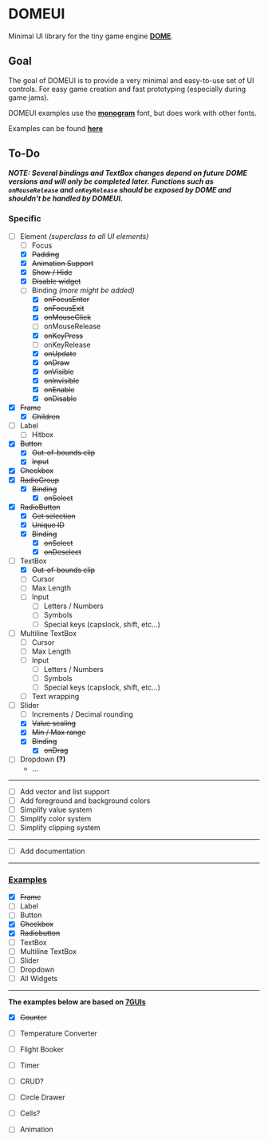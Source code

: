 # DOMEUI
Minimal UI library for the tiny game engine **[DOME](https://github.com/domeengine/dome)**.

## Goal
The goal of DOMEUI is to provide a very minimal and easy-to-use set of UI controls.
For easy game creation and fast prototyping (especially during game jams).

DOMEUI examples use the **[monogram](https://datagoblin.itch.io/monogram)** font, but does work with other fonts.

Examples can be found **[here](./examples)**

## To-Do

***NOTE: Several bindings and TextBox changes depend on future DOME versions and will only be completed later.***
***Functions such as `onMouseRelease` and `onKeyRelease` should be exposed by DOME and shouldn't be handled by DOMEUI.***

### Specific
- [ ] Element _(superclass to all UI elements)_
  - [ ] Focus
  - [x] ~~Padding~~
  - [x] ~~Animation Support~~
  - [x] ~~Show / Hide~~
  - [x] ~~Disable widget~~
  - [ ] Binding _(more might be added)_
    - [x] ~~onFocusEnter~~
    - [x] ~~onFocusExit~~
    - [x] ~~onMouseClick~~
    - [ ] onMouseRelease
    - [x] ~~onKeyPress~~
    - [ ] onKeyRelease
    - [x] ~~onUpdate~~
    - [x] ~~onDraw~~
    - [x] ~~onVisible~~
    - [x] ~~onInvisible~~
    - [x] ~~onEnable~~
    - [x] ~~onDisable~~
- [x] ~~Frame~~
  - [x] ~~Children~~
- [ ] Label
  - [ ] Hitbox
- [x] ~~Button~~
  - [x] ~~Out-of-bounds clip~~
  - [x] ~~Input~~
- [x] ~~Checkbox~~
- [x] ~~RadioGroup~~
  - [x] ~~Binding~~
    - [x] ~~onSelect~~
- [x] ~~RadioButton~~
  - [x] ~~Get selection~~
  - [X] ~~Unique ID~~
  - [x] ~~Binding~~
    - [x] ~~onSelect~~
    - [x] ~~onDeselect~~
- [ ] TextBox
  - [x] ~~Out-of-bounds clip~~
  - [ ] Cursor
  - [ ] Max Length
  - [ ] Input
    - [ ] Letters / Numbers
    - [ ] Symbols
    - [ ] Special keys (capslock, shift, etc...)
- [ ] Multiline TextBox
  - [ ] Cursor
  - [ ] Max Length
  - [ ] Input
    - [ ] Letters / Numbers
    - [ ] Symbols
    - [ ] Special keys (capslock, shift, etc...)
  - [ ] Text wrapping
- [ ] Slider
  - [ ] Increments / Decimal rounding
  - [x] ~~Value scaling~~
  - [x] ~~Min / Max range~~
  - [x] ~~Binding~~
    - [x] ~~onDrag~~
- [ ] Dropdown **(?)**
  - ...

---

- [ ] Add vector and list support
- [ ] Add foreground and background colors
- [ ] Simplify value system
- [ ] Simplify color system
- [ ] Simplify clipping system

---

- [ ] Add documentation

---

### [Examples](./examples)
- [x] ~~Frame~~
- [ ] Label
- [ ] Button
- [x] ~~Checkbox~~
- [x] ~~Radiobutton~~
- [ ] TextBox
- [ ] Multiline TextBox
- [ ] Slider
- [ ] Dropdown
- [ ] All Widgets

---
__The examples below are based on [7GUIs](https://eugenkiss.github.io/7guis/tasks/)__

- [x] ~~Counter~~
- [ ] Temperature Converter
- [ ] Flight Booker
- [ ] Timer
- [ ] CRUD?
- [ ] Circle Drawer
- [ ] Cells?
- [ ] Animation

